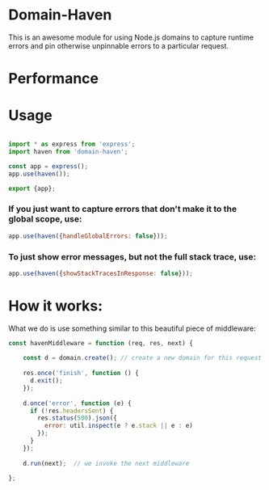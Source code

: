 

# Domain-Haven

This is an awesome module for using Node.js domains to capture runtime errors and pin otherwise unpinnable errors to a particular request.


# Performance



# Usage

```js

import * as express from 'express';
import haven from 'domain-haven';

const app = express();
app.use(haven());

export {app};

```

### If you just want to capture errors that don't make it to the global scope, use:

```js
app.use(haven({handleGlobalErrors: false}));
```

### To just show error messages, but not the full stack trace, use:

```js
app.use(haven({showStackTracesInResponse: false}));
```



# How it works:

What we do is use something similar to this beautiful piece of middleware:

```js 
const havenMiddleware = function (req, res, next) {
    
    const d = domain.create(); // create a new domain for this request
    
    res.once('finish', function () {
      d.exit();
    });
    
    d.once('error', function (e) {
      if (!res.headersSent) {
        res.status(500).json({
          error: util.inspect(e ? e.stack || e : e)
        });
      }
    });
    
    d.run(next);  // we invoke the next middleware
    
};

```
